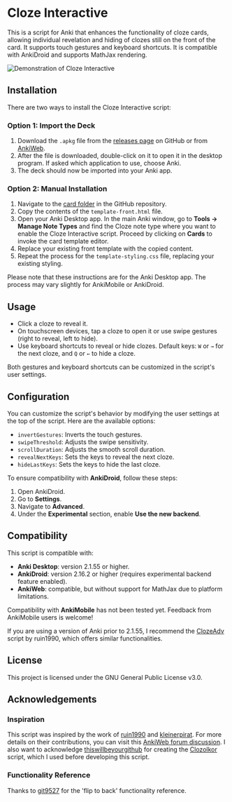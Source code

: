 # Cloze Interactive

This is a script for Anki that enhances the functionality of cloze cards, allowing individual revelation and hiding of clozes still on the front of the card. It supports touch gestures and keyboard shortcuts. It is compatible with AnkiDroid and supports MathJax rendering.

![Demonstration of Cloze Interactive](https://github.com/huandney/Anki-Cloze-Interactive/assets/19948348/5c64a125-97ef-4ae8-9855-327765ccc5c6)

## Installation

There are two ways to install the Cloze Interactive script:

### Option 1: Import the Deck

1. Download the `.apkg` file from the [releases page](https://github.com/huandney/Anki-Cloze-Interactive/releases) on GitHub or from [AnkiWeb](https://ankiweb.net/shared/info/1523903214).
2. After the file is downloaded, double-click on it to open it in the desktop program. If asked which application to use, choose Anki.
3. The deck should now be imported into your Anki app.

### Option 2: Manual Installation

1. Navigate to the [card folder](https://github.com/huandney/Anki-Cloze-Interactive/tree/main/card) in the GitHub repository.
2. Copy the contents of the `template-front.html` file.
3. Open your Anki Desktop app. In the main Anki window, go to **Tools → Manage Note Types** and find the Cloze note type where you want to enable the Cloze Interactive script. Proceed by clicking on **Cards** to invoke the card template editor.
4. Replace your existing front template with the copied content.
5. Repeat the process for the `template-styling.css` file, replacing your existing styling.

Please note that these instructions are for the Anki Desktop app. The process may vary slightly for AnkiMobile or AnkiDroid.

## Usage

- Click a cloze to reveal it.
- On touchscreen devices, tap a cloze to open it or use swipe gestures (right to reveal, left to hide).
- Use keyboard shortcuts to reveal or hide clozes. Default keys: `W` or `→` for the next cloze, and `Q` or `←` to hide a cloze.

Both gestures and keyboard shortcuts can be customized in the script's user settings.

## Configuration

You can customize the script's behavior by modifying the user settings at the top of the script. Here are the available options:

- `invertGestures`: Inverts the touch gestures.
- `swipeThreshold`: Adjusts the swipe sensitivity.
- `scrollDuration`: Adjusts the smooth scroll duration.
- `revealNextKeys`: Sets the keys to reveal the next cloze.
- `hideLastKeys`: Sets the keys to hide the last cloze.

To ensure compatibility with **AnkiDroid**, follow these steps:

1. Open AnkiDroid.
2. Go to **Settings**.
3. Navigate to **Advanced**.
4. Under the **Experimental** section, enable **Use the new backend**.

## Compatibility

This script is compatible with:

- **Anki Desktop**: version 2.1.55 or higher.
- **AnkiDroid**: version 2.16.2 or higher (requires experimental backend feature enabled).
- **AnkiWeb**: compatible, but without support for MathJax due to platform limitations.

Compatibility with **AnkiMobile** has not been tested yet. Feedback from AnkiMobile users is welcome!

If you are using a version of Anki prior to 2.1.55, I recommend the [ClozeAdv](https://github.com/ruin1990/AnkiTemplate/tree/main/ClozeAdv) script by ruin1990, which offers similar functionalities.

## License

This project is licensed under the GNU General Public License v3.0.

## Acknowledgements

### Inspiration

This script was inspired by the work of [ruin1990](https://github.com/ruin1990) and [kleinerpirat](https://github.com/kleinerpirat). For more details on their contributions, you can visit this [AnkiWeb forum discussion](https://forums.ankiweb.net/t/cloze-one-by-one-uncovering/12584). I also want to acknowledge [thiswillbeyourgithub](https://github.com/thiswillbeyourgithub) for creating the [Clozolkor](https://github.com/thiswillbeyourgithub/Clozolkor) script, which I used before developing this script.

### Functionality Reference

Thanks to [git9527](https://github.com/git9527) for the 'flip to back' functionality reference.
